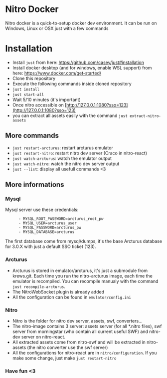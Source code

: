 # Nitro Docker
Nitro docker is a quick-to-setup docker dev environment. It can be run on Windows, Linux or OSX just with a few commands

# Installation
- Install ``just`` from here: https://github.com/casey/just#installation
- Install docker desktop (and for windows, enable WSL support) from here: https://www.docker.com/get-started/
- Clone this repository
- Execute the following commands inside cloned repository
- `just install`
- `just start-all`
- Wait 5/10 minutes (it's important)
- Once nitro accessible on [http://127.0.0.1:1080?sso=123](http://127.0.0.1:1080?sso=123)
- you can extract all assets easily with the command `just extract-nitro-assets`

## More commands
- `just restart-arcturus`: restart arcturus emulator
- `just restart-nitro`: restart nitro dev server (Craco in nitro-react)
- `just watch-arcturus`: watch the emulator output
- `just watch-nitro`: watch the nitro dev server output
- `just --list`: display all usefull commands <3

## More informations
### Mysql
Mysql server use these credentials:
```
      - MYSQL_ROOT_PASSWORD=arcturus_root_pw
      - MYSQL_USER=arcturus_user
      - MYSQL_PASSWORD=arcturus_pw
      - MYSQL_DATABASE=arcturus
```
The first database come from mysql/dumps, it's the base Arcturus database for 3.0.X with just a default SSO ticket (123).

### Arcturus
- Arcturus is stored in emulator/arcturus, it's just a submodule from krews.git. Each time you run the nitro-arcturus image, each time the emulator is recompiled. You can recompile manualy with the command `just recompile-arcturus`.
- The NitroWebSocket plugin is already added
- All the configuration can be found in `emulator/config.ini`

### Nitro
- Nitro is the folder for nitro dev server, assets, swf, converters...
- The nitro-image contains 3 server: assets server (for all *.nitro files), swf server from morningstar (who contain all current useful SWF) and nitro-dev server on nitro-react.
- All extracted assets come from nitro-swf and will be extracted in nitro-assets (the nitro converter use the swf server)
- All the configurations for nitro-react are in `nitro/configuration`. If you make some change, just make `just restart-nitro`

### Have fun <3
